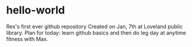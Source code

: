 # hello-world
Rex's first ever github repository
Created on Jan, 7th at Loveland public library. 
Plan for today: learn github basics and then do leg day at anytime fitness with Max. 
